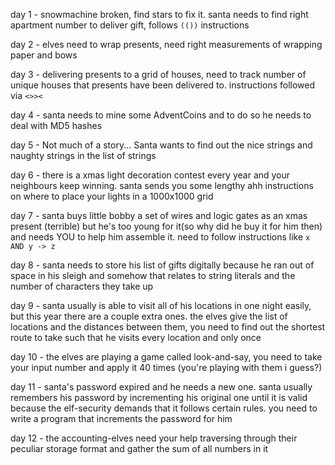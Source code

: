 day 1 - snowmachine broken, find stars to fix it. santa needs to find right apartment number to deliver gift, follows `(())` instructions

day 2 - elves need to wrap presents, need right measurements of wrapping paper and bows

day 3 - delivering presents to a grid of houses, need to track number of unique houses that presents have been delivered to. instructions followed via `<>><`

day 4 - santa needs to mine some AdventCoins and to do so he needs to deal with MD5 hashes

day 5 - Not much of a story... Santa wants to find out the nice strings and naughty strings in the list of strings

day 6 - there is a xmas light decoration contest every year and your neighbours keep winning. santa sends you some lengthy ahh instructions on where to place your lights in a 1000x1000 grid

day 7 - santa buys little bobby a set of wires and logic gates as an xmas present (terrible) but he's too young for it(so why did he buy it for him then) and needs YOU to help him assemble it. need to follow instructions like `x AND y -> z`

day 8 - santa needs to store his list of gifts digitally because he ran out of space in his sleigh and somehow that relates to string literals and the number of characters they take up

day 9 - santa usually is able to visit all of his locations in one night easily, but this year there are a couple extra ones. the elves give the list of locations and the distances between them, you need to find out the shortest route to take such that he visits every location and only once

day 10 - the elves are playing a game called look-and-say, you need to take your input number and apply it 40 times (you're playing with them i guess?)

day 11 - santa's password expired and he needs a new one. santa usually remembers his password by incrementing his original one until it is valid because the elf-security demands that it follows certain rules. you need to write a program that increments the password for him

day 12 - the accounting-elves need your help traversing through their peculiar storage format and gather the sum of all numbers in it

